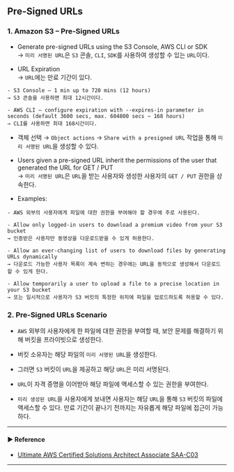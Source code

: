 ## Pre-Signed URLs
### 1. Amazon S3 – Pre-Signed URLs
- Generate pre-signed URLs using the S3 Console, AWS CLI or SDK  
→ `미리 서명된 URL`은 `S3` 콘솔, `CLI`, `SDK`를 사용하여 생성할 수 있는 `URL`이다. 

- URL Expiration  
→ `URL`에는 만료 기간이 있다. 
~~~
- S3 Console – 1 min up to 720 mins (12 hours)
→ S3 콘솔을 사용하면 최대 12시간이다.

- AWS CLI – configure expiration with --expires-in parameter in seconds (default 3600 secs, max. 604800 secs ~ 168 hours)
→ CLI를 사용하면 최대 168시간이다.
~~~

- 객체 선택 → `Object actions` → `Share with a presigned URL` 작업을 통해 `미리 서명된 URL`을 생성할 수 있다.

- Users given a pre-signed URL inherit the permissions of the user that generated the URL for GET / PUT  
→ `미리 서명된 URL`은 `URL`을 받는 사용자와 생성한 사용자의 `GET / PUT` 권한을 상속한다.

- Examples:  
~~~
- AWS 외부의 사용자에게 파일에 대한 권한을 부여해야 할 경우에 주로 사용된다.

- Allow only logged-in users to download a premium video from your S3 bucket
→ 인증받은 사용자만 동영상을 다운로드받을 수 있게 허용한다.

- Allow an ever-changing list of users to download files by generating URLs dynamically
→ 다운로드 가능한 사용자 목록이 계속 변하는 경우에는 URL을 동적으로 생성해서 다운로드 할 수 있게 한다.

- Allow temporarily a user to upload a file to a precise location in your S3 bucket
→ 또는 일시적으로 사용자가 S3 버킷의 특정한 위치에 파일을 업로드하도록 허용할 수 있다.
~~~

### 2. Pre-Signed URLs Scenario
- `AWS` 외부의 사용자에게 한 파일에 대한 권한을 부여할 때, 보안 문제를 해결하기 위해 버킷을 프라이빗으로 생성한다.

- 버킷 소유자는 해당 파일의 `미리 서명된 URL`을 생성한다.

- 그러면 `S3` 버킷이 `URL`을 제공하고 해당 `URL`은 미리 서명된다.

- `URL`이 자격 증명을 이어받아 해당 파일에 액세스할 수 있는 권한을 부여한다.

- `미리 생성된 URL`을 사용자에게 보내면 사용자는 해당 `URL`을 통해 `S3` 버킷의 파일에 액세스할 수 있다. 만료 기간이 끝나기 전까지는 자유롭게 해당 파일에 접근이 가능하다.

---
#### ▶ Reference
- [Ultimate AWS Certified Solutions Architect Associate SAA-C03](https://www.udemy.com/course/aws-certified-solutions-architect-associate-saa-c03/)
---
